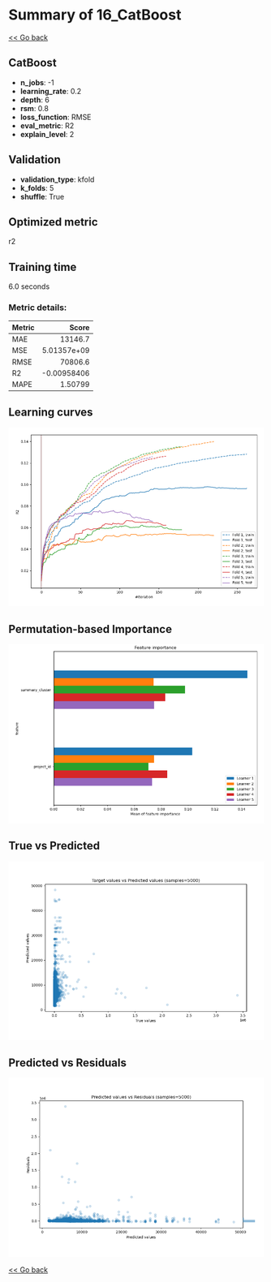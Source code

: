 # Summary of 16_CatBoost

[<< Go back](../README.md)


## CatBoost
- **n_jobs**: -1
- **learning_rate**: 0.2
- **depth**: 6
- **rsm**: 0.8
- **loss_function**: RMSE
- **eval_metric**: R2
- **explain_level**: 2

## Validation
 - **validation_type**: kfold
 - **k_folds**: 5
 - **shuffle**: True

## Optimized metric
r2

## Training time

6.0 seconds

### Metric details:
| Metric   |           Score |
|:---------|----------------:|
| MAE      | 13146.7         |
| MSE      |     5.01357e+09 |
| RMSE     | 70806.6         |
| R2       |    -0.00958406  |
| MAPE     |     1.50799     |



## Learning curves
![Learning curves](learning_curves.png)

## Permutation-based Importance
![Permutation-based Importance](permutation_importance.png)
## True vs Predicted

![True vs Predicted](true_vs_predicted.png)


## Predicted vs Residuals

![Predicted vs Residuals](predicted_vs_residuals.png)



[<< Go back](../README.md)

